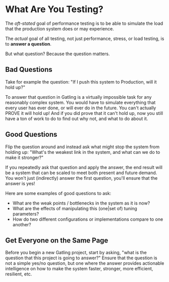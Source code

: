 # What Are You Testing?

The _oft-stated_ goal of performance testing is to be able to simulate the load that the production system does or may experience. 

The _actual_ goal of all testing, not just performance, stress, or load testing, is to
**answer a question**.  

But what question?  Because the question matters.  

## Bad Questions

Take for example the question: "If I push this system to Production, will it hold up?"

To answer that question in Gatling is a virtually impossible task for any reasonably 
complex system.  You would have to simulate everything that every user has ever done, or 
will ever do in the future.  You can't actually PROVE it will hold up!  And if you did 
prove that it can't hold up, now you still have a ton of work to do to find out why not, 
and what to do about it.

## Good Questions

Flip the question around and instead ask what might stop the system from holding up:
"What's the weakest link in the system, and what can we do to make it stronger?"  

If you repeatedly ask that question and apply the answer, the end result will be a 
system that can be scaled to meet both present and future demand.  You won't just 
(indirectly) answer the first question, you'll ensure that the answer is yes!

Here are some examples of good questions to ask:

* What are the weak points / bottlenecks in the system as it is now?
* What are the effects of manipulating this (one|set of) tuning parameters?
* How do two different configurations or implementations compare to one another?

## Get Everyone on the Same Page

Before you begin a new Gatling project, start by asking, "what is the question that this 
project is going to answer?"  Ensure that the question is not a simple yes/no question, 
but one where the answer provides actionable intelligence on how to make the system 
faster, stronger, more efficient, resilient, etc.
